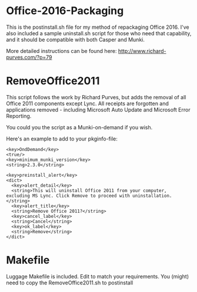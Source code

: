 # Office-2016-Packaging

This is the postinstall.sh file for my method of repackaging Office 2016. I've also included a sample uninstall.sh script for those who need that capability, and it should be compatible with both Casper and Munki.

More detailed instructions can be found here: http://www.richard-purves.com/?p=79

# RemoveOffice2011
This script follows the work by Richard Purves, but adds the removal of all Office 2011 components except Lync. All receipts are forgotten and applications removed - including Microsoft Auto Update and Microsoft Error Reporting.

You could you the script as a Munki-on-demand if you wish.

Here's an example to add to your pkginfo-file:
```
<key>OndDemand</key>
<true/>
<key>minimum_munki_version</key>
<string>2.3.0</string>

<key>preinstall_alert</key>
<dict>
  <key>alert_detail</key>
  <string>This will uninstall Office 2011 from your computer, excluding MS Lync. Click Remove to proceed with uninstallation.</string>
  <key>alert_title</key>
  <string>Remove Office 2011?</string>
  <key>cancel_label</key>
  <string>Cancel</string>
  <key>ok_label</key>
  <string>Remove</string>
</dict>

```

# Makefile
Luggage Makefile is included. Edit to match your requirements. You (might) need to copy the RemoveOffice2011.sh to postinstall
